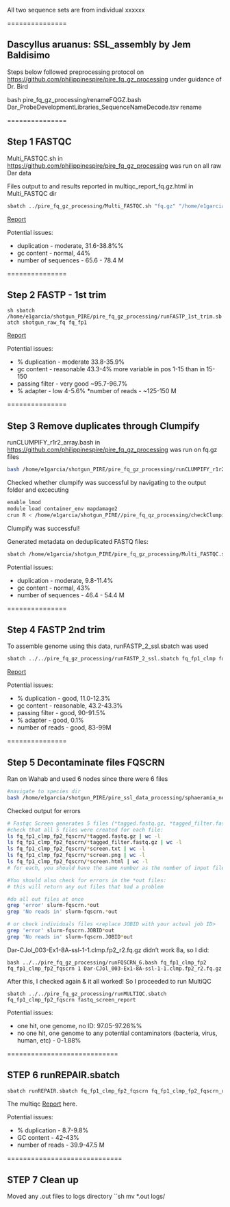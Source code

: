 All two  sequence sets are from individual xxxxxx

===============

## Dascyllus aruanus: SSL_assembly by Jem Baldisimo

Steps below followed preprocessing protocol on https://github.com/philippinespire/pire_fq_gz_processing under guidance of Dr. Bird

bash pire_fq_gz_processing/renameFQGZ.bash Dar_ProbeDevelopmentLibraries_SequenceNameDecode.tsv rename

===============
## Step 1 FASTQC

Multi_FASTQC.sh in https://github.com/philippinespire/pire_fq_gz_processing was run on all raw Dar data

Files output to and results reported in multiqc_report_fq.gz.html in Multi_FASTQC dir

```sh
sbatch ../pire_fq_gz_processing/Multi_FASTQC.sh "fq.gz" "/home/e1garcia/shotgun_PIRE/pire_ssl_data_processing/dascyllus_aruanus/shotgun_raw_fq"
```
[Report](https://github.com/philippinespire/pire_ssl_data_processing/blob/main/dascyllus_aruanus/shotgun_raw_fq/fqc_raw_report.html)

Potential issues:

* duplication - moderate, 31.6-38.8%%
* gc content - normal, 44%
* number of sequences - 65.6 - 78.4 M

===============               
## Step 2 FASTP - 1st trim

``sh
sbatch /home/e1garcia/shotgun_PIRE/pire_fq_gz_processing/runFASTP_1st_trim.sbatch shotgun_raw_fq fq_fp1
``

[Report](https://github.com/philippinespire/pire_ssl_data_processing/blob/main/dascyllus_aruanus/fq_fp1/1st_fastp_report.html)

Potential issues:
* % duplication - moderate 33.8-35.9%
* gc content - reasonable 43.3-4% more variable in pos 1-15 than in 15-150
* passing filter - very good ~95.7-96.7%
* % adapter - low 4-5.6%
*number of reads - ~125-150 M

===============
## Step 3 Remove duplicates through Clumpify

runCLUMPIFY_r1r2_array.bash in https://github.com/philippinespire/pire_fq_gz_processing was run on fq.gz files

```sh
bash /home/e1garcia/shotgun_PIRE/pire_fq_gz_processing/runCLUMPIFY_r1r2_array.bash fq_fp1 fq_fp1_clmp /scratch/jbald004 20
```

Checked whether clumpify was successful by navigating to the output folder and excecuting

```sh
enable_lmod
module load container_env mapdamage2
crun R < /home/e1garcia/shotgun_PIRE//pire_fq_qz_processing/checkClumpify_EG.R --no-save
```

Clumpify was successful!

Generated metadata on deduplicated FASTQ files:

```sh
sbatch /home/e1garcia/shotgun_PIRE/pire_fq_gz_processing/Multi_FASTQC.sh "fq_fp1_clmp" "fqc_clmp_report"  "fq.gz"
```
Potential issues:

* duplication - moderate, 9.8-11.4%
* gc content - normal, 43%
* number of sequences - 46.4 - 54.4 M

===============               
## Step 4 FASTP 2nd trim

To assemble genome using this data, runFASTP_2_ssl.sbatch was used

```sh
sbatch ../../pire_fq_gz_processing/runFASTP_2_ssl.sbatch fq_fp1_clmp fq_fp1_clmp_fp2
```

[Report](https://github.com/philippinespire/pire_ssl_data_processing/blob/main/dascyllus_aruanus/fq_fp1_clmp_fp2/2nd_fastp_report.html)

Potential issues:

* % duplication - good, 11.0-12.3%
* gc content - reasonable, 43.2-43.3%
* passing filter - good, 90-91.5%
* % adapter - good, 0.1%
* number of reads - good, 83-99M

===============

## Step 5 Decontaminate files FQSCRN

Ran on Wahab and used 6 nodes since there were 6 files

```sh
#navigate to species dir
bash /home/e1garcia/shotgun_PIRE/pire_ssl_data_processing/sphaeramia_nematoptera/pire_fq_gz_processing/runFQSCRN_6.bash fq_fp1_clmp_fp2 fq_fp1_clmp_fp2_$
```

Checked output for errors

```sh
# Fastqc Screen generates 5 files (*tagged.fastq.gz, *tagged_filter.fastq.gz, *screen.txt, *screen.png, *screen.html) for each input fq.gz file
#check that all 5 files were created for each file: 
ls fq_fp1_clmp_fp2_fqscrn/*tagged.fastq.gz | wc -l
ls fq_fp1_clmp_fp2_fqscrn/*tagged_filter.fastq.gz | wc -l
ls fq_fp1_clmp_fp2_fqscrn/*screen.txt | wc -l
ls fq_fp1_clmp_fp2_fqscrn/*screen.png | wc -l
ls fq_fp1_clmp_fp2_fqscrn/*screen.html | wc -l
# for each, you should have the same number as the number of input files

#You should also check for errors in the *out files:
# this will return any out files that had a problem

#do all out files at once
grep 'error' slurm-fqscrn.*out
grep 'No reads in' slurm-fqscrn.*out

# or check individuals files <replace JOBID with your actual job ID>
grep 'error' slurm-fqscrn.JOBID*out
grep 'No reads in' slurm-fqscrn.JOBID*out
```

Dar-CJol_003-Ex1-8A-ssl-1-1.clmp.fp2_r2.fq.gz didn’t work 8a, so I did:
```
bash ../../pire_fq_gz_processing/runFQSCRN_6.bash fq_fp1_clmp_fp2 fq_fp1_clmp_fp2_fqscrn 1 Dar-CJol_003-Ex1-8A-ssl-1-1.clmp.fp2_r2.fq.gz
```

After this, I checked again & it all worked! So I proceeded to run MultiQC

```
sbatch ../../pire_fq_gz_processing/runMULTIQC.sbatch fq_fp1_clmp_fp2_fqscrn fastq_screen_report
```

Potential issues:
* one hit, one genome, no ID: 97.05-97.26%%
* no one hit, one genome to any potential contaminators (bacteria, virus, human, etc) - 0-1.88%


============================
## STEP 6 runREPAIR.sbatch

```sh
sbatch runREPAIR.sbatch fq_fp1_clmp_fp2_fqscrn fq_fp1_clmp_fp2_fqscrn_repaired 40
```

The multiqc [Report](https://github.com/philippinespire/pire_ssl_data_processing/blob/main/dascyllus_aruanus/fq_fp1_clmp_fp2_fqscrn_rprd/fqc_rprd_report.html) here.

Potential issues:
* % duplication - 8.7-9.8%
* GC content - 42-43%
* number of reads - 39.9-47.5 M

=============================
## STEP 7 Clean up

Moved any .out files to logs directory
``sh
mv *.out logs/
```
